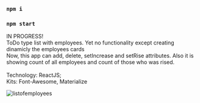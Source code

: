 ### `npm i`<br>
### `npm start`<br>

IN PROGRESS!<br>
ToDo type list with employees. Yet no functionality except creating dinamicly the employees cards<br>
Now, this app can add, delete, setIncrease and setRise attributes. Also it is showing count of all employees and count of those who was rised. <br>
<br>
Technology: ReactJS;<br>
Kits: Font-Awesome, Materialize<br>


![listofemployees](https://user-images.githubusercontent.com/87814580/163838229-9cd370e7-50e3-4fd7-9e5e-3312c0fd799f.jpeg)
